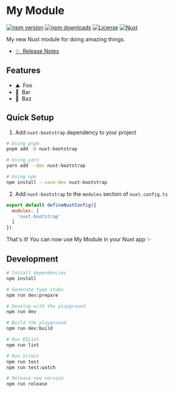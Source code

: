 <!--
Get your module up and running quickly.

Find and replace all on all files (CMD+SHIFT+F):
- Name: My Module
- Package name: nuxt-bootstrap
- Description: My new Nuxt module
-->

# My Module

[![npm version][npm-version-src]][npm-version-href]
[![npm downloads][npm-downloads-src]][npm-downloads-href]
[![License][license-src]][license-href]
[![Nuxt][nuxt-src]][nuxt-href]

My new Nuxt module for doing amazing things.

- [✨ &nbsp;Release Notes](/CHANGELOG.md)
<!-- - [🏀 Online playground](https://stackblitz.com/github/your-org/nuxt-bootstrap?file=playground%2Fapp.vue) -->
<!-- - [📖 &nbsp;Documentation](https://example.com) -->

## Features

<!-- Highlight some of the features your module provide here -->
- ⛰ &nbsp;Foo
- 🚠 &nbsp;Bar
- 🌲 &nbsp;Baz

## Quick Setup

1. Add `nuxt-bootstrap` dependency to your project

```bash
# Using pnpm
pnpm add -D nuxt-bootstrap

# Using yarn
yarn add --dev nuxt-bootstrap

# Using npm
npm install --save-dev nuxt-bootstrap
```

2. Add `nuxt-bootstrap` to the `modules` section of `nuxt.config.ts`

```js
export default defineNuxtConfig({
  modules: [
    'nuxt-bootstrap'
  ]
})
```

That's it! You can now use My Module in your Nuxt app ✨

## Development

```bash
# Install dependencies
npm install

# Generate type stubs
npm run dev:prepare

# Develop with the playground
npm run dev

# Build the playground
npm run dev:build

# Run ESLint
npm run lint

# Run Vitest
npm run test
npm run test:watch

# Release new version
npm run release
```

<!-- Badges -->
[npm-version-src]: https://img.shields.io/npm/v/nuxt-bootstrap/latest.svg?style=flat&colorA=020420&colorB=00DC82
[npm-version-href]: https://npmjs.com/package/nuxt-bootstrap

[npm-downloads-src]: https://img.shields.io/npm/dm/nuxt-bootstrap.svg?style=flat&colorA=020420&colorB=00DC82
[npm-downloads-href]: https://npmjs.com/package/nuxt-bootstrap

[license-src]: https://img.shields.io/npm/l/nuxt-bootstrap.svg?style=flat&colorA=020420&colorB=00DC82
[license-href]: https://npmjs.com/package/nuxt-bootstrap

[nuxt-src]: https://img.shields.io/badge/Nuxt-020420?logo=nuxt.js
[nuxt-href]: https://nuxt.com
